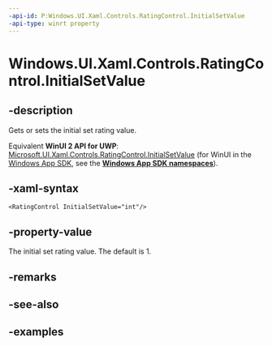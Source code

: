 ```yaml
---
-api-id: P:Windows.UI.Xaml.Controls.RatingControl.InitialSetValue
-api-type: winrt property
---
```


<!-- Property syntax.
public int InitialSetValue { get;  set; }
-->

# Windows.UI.Xaml.Controls.RatingControl.InitialSetValue

## -description

Gets or sets the initial set rating value.

Equivalent **WinUI 2 API for UWP**: [Microsoft.UI.Xaml.Controls.RatingControl.InitialSetValue](/windows/winui/api/microsoft.ui.xaml.controls.ratingcontrol.initialsetvalue) (for WinUI in the [Windows App SDK](/windows/apps/windows-app-sdk/), see the **[Windows App SDK namespaces](/windows/windows-app-sdk/api/winrt/)**).

## -xaml-syntax

```xaml
<RatingControl InitialSetValue="int"/>
```

## -property-value

The initial set rating value. The default is 1.

## -remarks

## -see-also

## -examples

